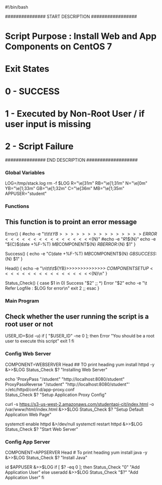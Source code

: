 #!/bin/bash 

############### START DESCRIPTION #################
# Script Purpose : Install Web and App Components on CentOS 7 
# 
#
#
# Exit States
# 0 - SUCCESS
# 1 - Executed by Non-Root User / if user input is missing
# 2 - Script Failure
############### END DESCRIPTION ###################

### Global Variables
LOG=/tmp/stack.log 
rm -f $LOG
R="\e[31m"
RB="\e[1;31m"
N="\e[0m"
YB="\e[1;33m"
GB="\e[1;32m"
C="\e[36m"
MB="\e[1;35m"
APPUSER="student"

### Functions

## This function is to proint an error message
Error() {
  #echo -e "\t\t\t${YB}>>>>>>>>>>>>>>>ERROR<<<<<<<<<<<<<<<<${N}"
  #echo -e "${R}$1${N}"
  echo -e "${C}$(date +%F-%T) ${MB}$COMPONENT${N} ${RB}ERROR:${N} $1"
}

Success() {
  echo -e "${C}$(date +%F-%T) ${MB}$COMPONENT${N} ${GB}SUCCESS:${N} $1"
}

Head() {
  echo -e "\n\t\t\t${YB}>>>>>>>>>>>>>>  $COMPONENT SETUP  <<<<<<<<<<<<<<<<<${N}\n"
}

Status_Check() {
  case $1 in 
    0) 
      Success "$2" 
      ;;
    *) 
      Error "$2"
      echo -e "\t Refer Logfile : $LOG for error\n"
      exit 2 
      ;;
  esac
}

### Main Program



## Check whether the user running the script is a root user or not 
USER_ID=$(id -u)
if [ "$USER_ID" -ne 0  ]; then 
  Error "You should be a root user to execute this script"
  exit 1
fi 

### Config Web Server 
COMPONENT=WEBSERVER
Head  ## TO print heading 
yum install httpd -y &>>$LOG
Status_Check $? "Installing Web Server"

echo 'ProxyPass "/student" "http://localhost:8080/student"
ProxyPassReverse "/student"  "http://localhost:8080/student"' >/etc/httpd/conf.d/app-proxy.conf  
Status_Check $? "Setup Application Proxy Config"

curl -s https://s3-us-west-2.amazonaws.com/studentapi-cit/index.html -o /var/www/html/index.html &>>$LOG 
Status_Check $? "Setup Default Application Web Page"

systemctl enable httpd &>/dev/null 
systemctl restart httpd &>>$LOG 
Status_Check $? "Start Web Server"


### Config App Server 
COMPONENT=APPSERVER
Head # To print heading 
yum install java -y &>>$LOG 
Status_Check $? "Install Java"

id $APPUSER &>>$LOG 
if [ $? -eq 0 ]; then   
  Status_Check "0" "Add Application User"
else 
  useradd  &>>$LOG 
  Status_Check "$?" "Add Application User"
fi 



